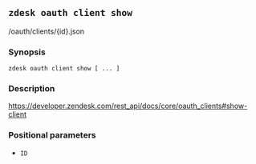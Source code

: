 ## `zdesk oauth client show`

/oauth/clients/{id}.json

### Synopsis

    zdesk oauth client show [ ... ]

### Description

https://developer.zendesk.com/rest_api/docs/core/oauth_clients#show-client

### Positional parameters

* `ID`

